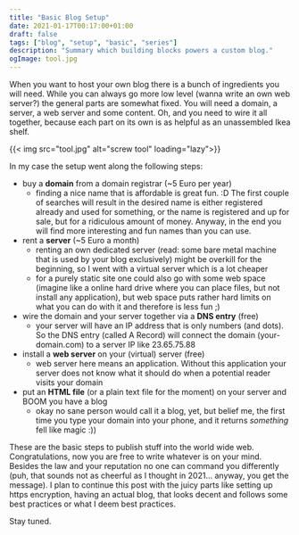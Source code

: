 ```yaml
---
title: "Basic Blog Setup"
date: 2021-01-17T00:17:00+01:00
draft: false
tags: ["blog", "setup", "basic", "series"]
description: "Summary which building blocks powers a custom blog."
ogImage: tool.jpg
---
```


When you want to host your own blog there is a bunch of ingredients you will need. While you can always go more low level (wanna write an own web server?) the general parts are somewhat fixed. You will need a domain, a server, a web server and some content. Oh, and you need to wire it all together, because each part on its own is as helpful as an unassembled Ikea shelf.

{{< img src="tool.jpg" alt="screw tool" loading="lazy">}}

In my case the setup went along the following steps:

* buy a **domain** from a domain registrar (~5 Euro per year)
    - finding a nice name that is affordable is great fun. :D The first couple of searches will result in the desired name is either registered already and used for something, or the name is registered and up for sale, but for a ridiculous amount of money. Anyway, in the end you will find more interesting and fun names than you can use.
* rent a **server** (~5 Euro a month)
    - renting an own dedicated server (read: some bare metal machine that is used by your blog exclusively) might be overkill for the beginning, so I went with a virtual server which is a lot cheaper
    - for a purely static site one could also go with some web space (imagine like a online hard drive where you can place files, but not install any application), but web space puts rather hard limits on what you can do with it and therefore is less fun ;)
* wire the domain and your server together via a **DNS entry** (free)
    - your server will have an IP address that is only numbers (and dots). So the DNS entry (called A Record) will connect the domain (your-domain.com) to a server IP like 23.65.75.88
* install a **web server** on your (virtual) server (free)
    - web server here means an application. Without this application your server does not know what it should do when a potential reader visits your domain
* put an **HTML file** (or a plain text file for the moment) on your server and BOOM you have a blog
    - okay no sane person would call it a blog, yet, but belief me, the first time you type your domain into your phone, and it returns _something_ fell like magic :))
    
These are the basic steps to publish stuff into the world wide web. Congratulations, now you are free to write whatever is on your mind. Besides the law and your reputation no one can command you differently (puh, that sounds not as cheerful as I thought in 2021... anyway, you get the message). I plan to continue this post with the juicy parts like setting up https encryption, having an actual blog, that looks decent and follows some best practices or what I deem best practices.

Stay tuned.
